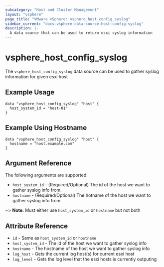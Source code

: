 ```yaml
---
subcategory: "Host and Cluster Management"
layout: "vsphere"
page_title: "VMware vSphere: vsphere_host_config_syslog"
sidebar_current: "docs-vsphere-data-source-host-config-syslog"
description: |-
  A data source that can be used to return esxi syslog information
---
```


# vsphere_host_config_syslog

The `vsphere_host_config_syslog` data source can be used to gather syslog information for given esxi host

## Example Usage

```hcl
data "vsphere_host_config_syslog" "host" {
  host_system_id = "host-01"
}
```

## Example Using Hostname

```hcl
data "vsphere_host_config_syslog" "host" {
  hostname = "host.example.com"
}
```

## Argument Reference

The following arguments are supported:

* `host_system_id` - (Required/Optional) The id of the host we want to gather syslog info from.
* `hostname` - (Required/Optional) The hotname of the host we want to gather syslog info from.

~> **Note:** Must either use `host_system_id` or `hostname` but not both

## Attribute Reference

* `id` - Same as `host_system_id` or `hostname`
* `host_system_id` - The id of the host we want to gather syslog info
* `hostname` - The hostname of the host we want to gather syslog info
* `log_host` - Gets the current log host(s) for current esxi host
* `log_level` - Gets the log level that the esxi hosts is currently outputing